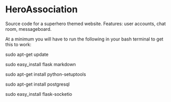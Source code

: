 # HeroAssociation
Source code for a superhero themed website.  Features: user accounts, chat room, messageboard.

At a minimum you will have to run the following in your bash terminal to get this to work:

sudo apt-get update

sudo easy_install flask markdown

sudo apt-get install python-setuptools

sudo apt-get install postgresql

sudo easy_install flask-socketio
